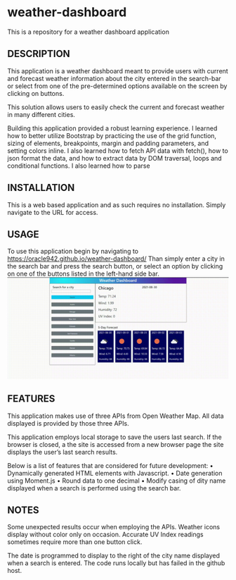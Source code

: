 # weather-dashboard
This is a repository for a weather dashboard application


## DESCRIPTION
This application is a weather dashboard meant to provide users with current and forecast weather information about the city entered in the search-bar or select from one of the pre-determined options available on the screen by clicking on buttons. 

This solution allows users to easily check the current and forecast weather in many different cities.

Building this application provided a robust learning experience. I learned how to better utilize Bootstrap by practicing the use of the grid function, sizing of elements, breakpoints, margin and padding parameters, and setting colors inline. I also learned how to fetch API data with fetch(), how to json format the data, and how to extract data by DOM traversal, loops and conditional functions. I also learned how to parse 

## INSTALLATION
This is a web based application and as such requires no installation. Simply navigate to the URL for access.  

## USAGE
To use this application begin by navigating to https://oracle942.github.io/weather-dashboard/ 
Than simply enter a city in the search bar and press the search button, or select an option by clicking on one of the buttons listed in the left-hand side bar. 
![screenshot](wdb.gif)

## FEATURES
This application makes use of three APIs from Open Weather Map. All data displayed is provided by those three APIs. 

This application employs local storage to save the users last search. If the browser is closed, a the site is accessed from a new browser page the site displays the user’s last search results.  

Below is a list of features that are considered for future development:
•	Dynamically generated HTML elements with Javascript. 
•	Date generation using Moment.js
•	Round data to one decimal
•	Modify casing of dity name displayed when a search is performed using the search bar.

## NOTES

Some unexpected results occur when employing the APIs. Weather icons display without color only on occasion. Accurate UV Index readings sometimes require more than one button click.  

The date is programmed to display to the right of the city name displayed when a search is entered. The code runs locally but has failed in the github host. 